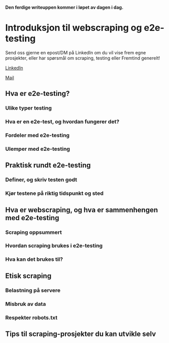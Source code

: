 **Den ferdige writeuppen kommer i løpet av dagen i dag.**

# Introduksjon til webscraping og e2e-testing
Send oss gjerne en epost/DM på LinkedIn om du vil vise frem egne prosjekter, eller har spørsmål om scraping, testing eller Fremtind generelt!

[LinkedIn](https://www.linkedin.com/in/maciej-ostrowski-038b53138/)

[Mail](mailto:maciej.ostrowski@fremtind.no)

## Hva er e2e-testing?
### Ulike typer testing
### Hva er en e2e-test, og hvordan fungerer det?
### Fordeler med e2e-testing
### Ulemper med e2e-testing

## Praktisk rundt e2e-testing
### Definer, og skriv testen godt
### Kjør testene på riktig tidspunkt og sted

## Hva er webscraping, og hva er sammenhengen med e2e-testing
### Scraping oppsummert
### Hvordan scraping brukes i e2e-testing
### Hva kan det brukes til?

## Etisk scraping
### Belastning på servere
### Misbruk av data
### Respekter robots.txt

## Tips til scraping-prosjekter du kan utvikle selv
